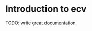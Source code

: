 # Introduction to ecv

TODO: write [great documentation](http://jacobian.org/writing/great-documentation/what-to-write/)
